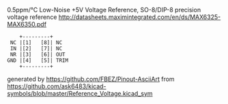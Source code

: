 0.5ppm/°C Low-Noise +5V Voltage Reference, SO-8/DIP-8
precision voltage reference
http://datasheets.maximintegrated.com/en/ds/MAX6325-MAX6350.pdf


	    +---------+
	 NC |[1]   [8]| NC
	 IN |[2]   [7]| NC
	 NR |[3]   [6]| OUT
	GND |[4]   [5]| TRIM
	    +---------+


generated by https://github.com/FBEZ/Pinout-AsciiArt from https://github.com/ask6483/kicad-symbols/blob/master/Reference_Voltage.kicad_sym